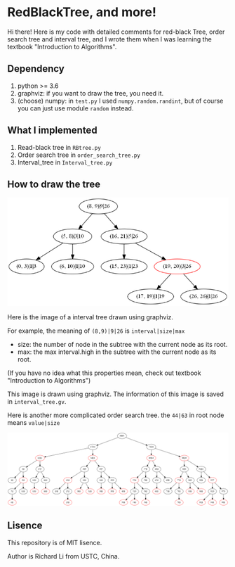 # RedBlackTree, and more!
Hi there! Here is my code with detailed comments for red-black Tree, order search tree and interval tree, and I wrote them when I was learning the textbook "Introduction to Algorithms".

## Dependency
1. python >= 3.6
2. graphviz: if you want to draw the tree, you need it.
3. (choose) numpy: in ``test.py`` I used ``numpy.random.randint``, but of course you can just use module ``random`` instead.

## What I implemented
1. Read-black tree in ``RBtree.py``
2. Order search tree in ``order_search_tree.py``
3. Interval_tree in ``Interval_tree.py``

## How to draw the tree
![](./imgs/tree2.png)

Here is the image of a interval tree drawn using graphviz. 

For example, the meaning of ``(8,9)|9|26`` is ``interval|size|max``

+ size: the number of node in the subtree with the current node as its root.
+ max: the max interval.high in the subtree with the current node as its root.

(If you have no idea what this properties mean, check out textbook "Introduction to Algorithms")

This image is drawn using graphviz. The information of this image is saved in ``interval_tree.gv``. 

Here is another more complicated order search tree. the ``44|63`` in root node means ``value|size``

![](./imgs/osTree.png)

## Lisence
This repository is of MIT lisence.

Author is Richard Li from USTC, China.
